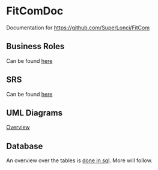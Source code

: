 # FitComDoc
Documentation for https://github.com/SuperLonci/FitCom

## Business Roles
Can be found [here](business_roles.md)

## SRS
Can be found [here](SRS/SRS.md)

## UML Diagrams
[Overview](uml_diagrams/overview.md)

## Database
An overview over the tables is [done in sql](database/databse_tables.sql). More will follow.